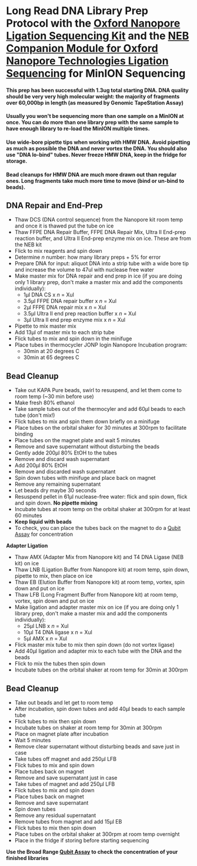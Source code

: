 # Long Read DNA Library Prep Protocol with the [Oxford Nanopore Ligation Sequencing Kit](https://store.nanoporetech.com/ligation-sequencing-kit.html) and the [NEB Companion Module for Oxford Nanopore Technologies Ligation Sequencing](https://www.neb.com/products/e7180-nebnext-companion-module-for-oxford-nanopore-technologies-ligation-sequencing#Product%20Information) for MinION Sequencing

#### This prep has been successful with 1.3ug total starting DNA. DNA quality should be very very high molecular weight: the majority of fragments over 60,000bp in length (as measured by Genomic TapeStation Assay)

#### Usually you won't be sequencing more than one sample on a MinION at once. You can do more than one library prep with the same sample to have enough library to re-load the MinION multiple times.

#### Use wide-bore pipette tips when working with HMW DNA. Avoid pipetting as much as possible the DNA and never vortex the DNA. You should also use "DNA lo-bind" tubes. Never freeze HMW DNA, keep in the fridge for storage.

#### Bead cleanups for HMW DNA are much more drawn out than regular ones. Long fragments take much more time to move (bind or un-bind to beads).

## DNA Repair and End-Prep

- Thaw DCS (DNA control sequence) from the Nanopore kit room temp and once it is thawed put the tube on ice
- Thaw FFPE DNA Repair Buffer, FFPE DNA Repair Mix, Ultra II End-prep reaction buffer, and Ultra II End-prep enzyme mix on ice. These are from the NEB kit
- Flick to mix reagents and spin down
- Determine _n_ number: how many library preps + 5% for error
- Prepare DNA for input: aliquot DNA into a strip tube with a wide bore tip and increase the volume to 47ul with nuclease free water
- Make master mix for DNA repair and end prep in ice (if you are doing only 1 library prep, don't make a master mix and add the components individually):
  - 1µl DNA CS x _n_ = Xul
  - 3.5µl FFPE DNA repair buffer x _n_ = Xul
  - 2µl FFPE DNA repair mix x _n_ = Xul
  - 3.5µl Ultra II end prep reaction buffer x _n_ = Xul
  - 3µl Ultra II end prep enzyme mix x _n_ = Xul
- Pipette to mix master mix
- Add 13µl of master mix to each strip tube
- Flick tubes to mix and spin down in the minifuge
- Place tubes in thermocycler JONP login Nanopore Incubation program:
  - 30min at 20 degrees C
  - 30min at 65 degrees C

## Bead Cleanup

- Take out KAPA Pure beads, swirl to resuspend, and let them come to room temp (~30 min before use)
- Make fresh 80% ethanol
- Take sample tubes out of the thermocyler and add 60µl beads to each tube (don't mix!)
- Flick tubes to mix and spin them down briefly on a minifuge
- Place tubes on the orbital shaker for 30 minutes at 300rpm to facilitate binding
- Place tubes on the magnet plate and wait 5 minutes
- Remove and save supernatant without disturbing the beads
- Gently adde 200µl 80% EtOH to the tubes
- Remove and discard wash supernatant
- Add 200µl 80% EtOH
- Remove and discarded wash supernatant
- Spin down tubes with minifuge and place back on magnet
- Remove any remaining supernatant
- Let beads dry maybe 30 seconds
- Resuspend pellet in 61µl nuclease-free water: flick and spin down, flick and spin down. **No pipette mixing**
- Incubate tubes at room temp on the orbital shaker at 300rpm for at least 60 minutes
- **Keep liquid with beads**
- To check, you can place the tubes back on the magnet to do a [Qubit Assay](https://github.com/meschedl/PPP-Lab-Resources/blob/master/Protocols_and_Lab_Resources/DNA_Quality_Control/Invitrogen-Qubit-Assay-Protocol.md) for concentration

**Adapter Ligation**

- Thaw AMX (Adapter Mix from Nanopore kit) and T4 DNA Ligase (NEB kit) on ice
- Thaw LNB (Ligation Buffer from Nanopore kit) at room temp, spin down, pipette to mix, then place on ice
- Thaw EB (Elution Buffer from Nanopore kit) at room temp, vortex, spin down and put on ice
- Thaw LFB (Long Fragment Buffer from Nanopore kit) at room temp, vortex, spin down and put on ice
- Make ligation and adapter master mix on ice (if you are doing only 1 library prep, don't make a master mix and add the components individually):
  - 25µl LNB x  _n_ = Xul
  - 10µl T4 DNA ligase x  _n_ = Xul
  - 5µl AMX x  _n_ = Xul
- Flick master mix tube to mix then spin down (do not vortex ligase)
- Add 40µl ligation and adapter mix to each tube with the DNA and the beads
- Flick to mix the tubes then spin down
- Incubate tubes on the orbital shaker at room temp for 30min at 300rpm

## Bead Cleanup

- Take out beads and let get to room temp
- After incubation, spin down tubes and add 40µl beads to each sample tube
- Flick tubes to mix then spin down
- Incubate tubes on shaker at room temp for 30min at 300rpm
- Place on magnet plate after incubation
- Wait 5 minutes
- Remove clear supernatant without disturbing beads and save just in case
- Take tubes off magnet and add 250µl LFB
- Flick tubes to mix and spin down
- Place tubes back on magnet
- Remove and save supernatant just in case
- Take tubes of magnet and add 250µl LFB
- Flick tubes to mix and spin down
- Place tubes back on magnet
- Remove and save supernatant
- Spin down tubes
- Remove any residual supernatant
- Remove tubes from magnet and add 15µl EB
- Flick tubes to mix then spin down
- Place tubes on the orbital shaker at 300rpm at room temp overnight
- Place in the fridge if storing before starting sequencing

**Use the Broad Range [Qubit Assay](https://github.com/meschedl/PPP-Lab-Resources/blob/master/Protocols_and_Lab_Resources/DNA_Quality_Control/Invitrogen-Qubit-Assay-Protocol.md) to check the concentration of your finished libraries**
